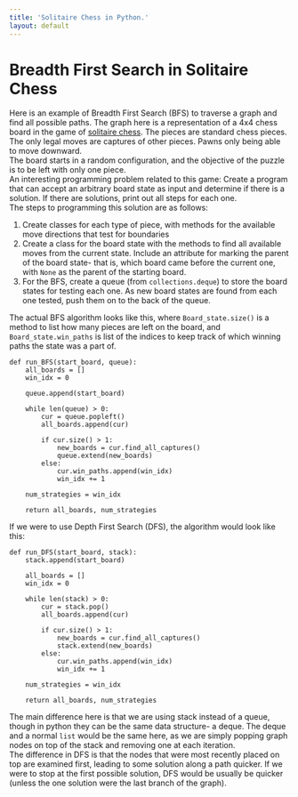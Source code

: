 ```yaml
---
title: 'Solitaire Chess in Python.'
layout: default
---
```


# Breadth First Search in Solitaire Chess

Here is an example of Breadth First Search (BFS) to traverse a graph and find all possible paths. The graph here is a representation of a 4x4 chess board in the game of [solitaire chess](http://www.thinkfun.com/microsite/solitairechess/demo). The pieces are standard chess pieces. The only legal moves are captures of other pieces. Pawns only being able to move downward.  
The board starts in a random configuration, and the objective of the puzzle is to be left with only one piece.  
An interesting programming problem related to this game: Create a program that can accept an arbitrary board state as input and determine if there is a solution. If there are solutions, print out all steps for each one.  
The steps to programming this solution are as follows:
1. Create classes for each type of piece, with methods for the available move directions that test for boundaries
2. Create a class for the board state with the methods to find all available moves from the current state. Include an attribute for marking the parent of the board state- that is, which board came before the current one, with `None` as the parent of the starting board.
3. For the BFS, create a queue (from `collections.deque`) to store the board states for testing each one. As new board states are found from each one tested, push them on to the back of the queue.

The actual BFS algorithm looks like this, where `Board_state.size()` is a method to list how many pieces are left on the board, and `Board_state.win_paths` is list of the indices to keep track of which winning paths the state was a part of.

    def run_BFS(start_board, queue):
        all_boards = []
        win_idx = 0

        queue.append(start_board)

        while len(queue) > 0:
            cur = queue.popleft()
            all_boards.append(cur)

            if cur.size() > 1:
                new_boards = cur.find_all_captures()
                queue.extend(new_boards)
            else:
                cur.win_paths.append(win_idx)
                win_idx += 1

        num_strategies = win_idx

        return all_boards, num_strategies


If we were to use Depth First Search (DFS), the algorithm would look like this:

    def run_DFS(start_board, stack):
        stack.append(start_board)

        all_boards = []
        win_idx = 0

        while len(stack) > 0:
            cur = stack.pop()
            all_boards.append(cur)

            if cur.size() > 1:
                new_boards = cur.find_all_captures()
                stack.extend(new_boards)
            else:
                cur.win_paths.append(win_idx)
                win_idx += 1

        num_strategies = win_idx

        return all_boards, num_strategies


The main difference here is that we are using stack instead of a queue, though in python they can be the same data structure- a deque. The deque and a normal `list` would be the same here, as we are simply popping graph nodes on top of the stack and removing one at each iteration.  
The difference in DFS is that the nodes that were most recently placed on top are examined first, leading to some solution along a path quicker. If we were to stop at the first possible solution, DFS would be usually be quicker (unless the one solution were the last branch of the graph).
